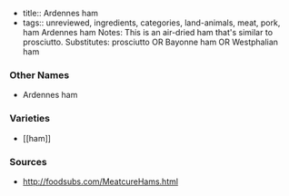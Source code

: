 - title:: Ardennes ham
- tags:: unreviewed, ingredients, categories, land-animals, meat, pork, ham
Ardennes ham Notes: This is an air-dried ham that's similar to prosciutto. Substitutes: prosciutto OR Bayonne ham OR Westphalian ham

### Other Names

* Ardennes ham

### Varieties

* [[ham]]

### Sources
* http://foodsubs.com/MeatcureHams.html
